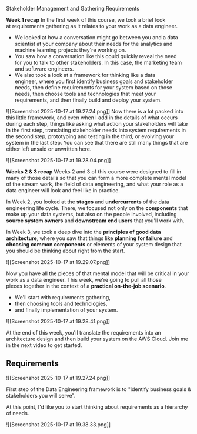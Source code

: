 Stakeholder Management and Gathering Requirements

**Week 1 recap**
In the first week of this course, we took a brief look at requirements gathering as it relates to your work as a data engineer. 
- We looked at how a conversation might go between you and a data scientist at your company about their needs for the analytics and machine learning projects they're working on. 
- You saw how a conversation like this could quickly reveal the need for you to talk to other stakeholders. In this case, the marketing team and software engineers. 
- We also took a look at a framework for thinking like a data engineer, where you first identify business goals and stakeholder needs, then define requirements for your system based on those needs, then choose tools and technologies that meet your requirements, and then finally build and deploy your system.

![[Screenshot 2025-10-17 at 19.27.24.png]]
Now there is a lot packed into this little framework, and even when I add in the details of what occurs during each step, things like asking what action your stakeholders will take in the first step, translating stakeholder needs into system requirements in the second step, prototyping and testing in the third, or evolving your system in the last step. You can see that there are still many things that are either left unsaid or unwritten here. 

![[Screenshot 2025-10-17 at 19.28.04.png]]

**Weeks 2 & 3 recap**
Weeks 2 and 3 of this course were designed to fill in many of those details so that you can form a more complete mental model of the stream work, the field of data engineering, and what your role as a data engineer will look and feel like in practice. 

In Week 2, you looked at the **stages** and **undercurrents** of the data engineering life cycle. There, we focused not only on the **components** that make up your data systems, but also on the people involved, including **source system owners** and **downstream end users** that you'll work with. 

In Week 3, we took a deep dive into the **principles of good data architecture**, where you saw that things like **planning for failure** and **choosing common components** or elements of your system design that you should be thinking about right from the start. 

![[Screenshot 2025-10-17 at 19.29.07.png]]

Now you have all the pieces of that mental model that will be critical in your work as a data engineer. This week, we're going to pull all those pieces together in the context of a **practical on-the-job scenario**. 
- We'll start with requirements gathering, 
- then choosing tools and technologies, 
- and finally implementation of your system. 

![[Screenshot 2025-10-17 at 19.28.41.png]]

At the end of this week, you'll translate the requirements into an architecture design and then build your system on the AWS Cloud. Join me in the next video to get started.


## Requirements

![[Screenshot 2025-10-17 at 19.27.24.png]]

First step of the Data Engineering framework is to "identify business goals & stakeholders you will serve".

At this point, I'd like you to start thinking about requirements as a hierarchy of needs.

![[Screenshot 2025-10-17 at 19.38.33.png]]

